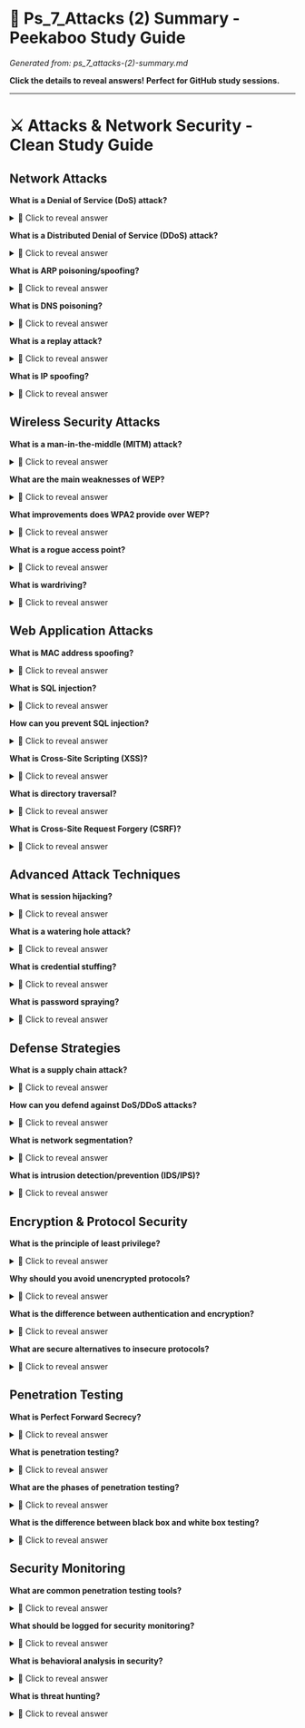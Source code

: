 # 🫣 Ps_7_Attacks (2) Summary - Peekaboo Study Guide
*Generated from: ps_7_attacks-(2)-summary.md*

**Click the details to reveal answers! Perfect for GitHub study sessions.**

---

# ⚔️ Attacks & Network Security - Clean Study Guide
## Network Attacks
**What is a Denial of Service (DoS) attack?**
<details>
<summary>🤔 Click to reveal answer</summary>

An attack that makes a system or network resource unavailable by overwhelming it with traffic or requests.

</details>

**What is a Distributed Denial of Service (DDoS) attack?**
<details>
<summary>🤔 Click to reveal answer</summary>

A DoS attack using multiple compromised systems (botnet) to flood the target with traffic from many sources.

</details>

**What is ARP poisoning/spoofing?**
<details>
<summary>🤔 Click to reveal answer</summary>

Attack that associates the attacker's MAC address with the IP address of another host, redirecting network traffic through the attacker.

</details>

**What is DNS poisoning?**
<details>
<summary>🤔 Click to reveal answer</summary>

Corrupting DNS cache data to redirect domain name queries to malicious IP addresses instead of legitimate ones.

</details>

**What is a replay attack?**
<details>
<summary>🤔 Click to reveal answer</summary>

Intercepting and retransmitting valid network communications to gain unauthorized access or repeat transactions.

</details>

**What is IP spoofing?**
<details>
<summary>🤔 Click to reveal answer</summary>

Forging the source IP address in packets to impersonate another system and bypass security controls.

</details>

## Wireless Security Attacks
**What is a man-in-the-middle (MITM) attack?**
<details>
<summary>🤔 Click to reveal answer</summary>

Intercepting and potentially altering communications between two parties who believe they're communicating directly.

</details>

**What are the main weaknesses of WEP?**
<details>
<summary>🤔 Click to reveal answer</summary>

Static encryption keys, weak 24-bit initialization vector (IV), and RC4 stream cipher vulnerabilities.

</details>

**What improvements does WPA2 provide over WEP?**
<details>
<summary>🤔 Click to reveal answer</summary>

Uses AES encryption, dynamic key generation per packet, and stronger authentication methods.

</details>

**What is a rogue access point?**
<details>
<summary>🤔 Click to reveal answer</summary>

Unauthorized wireless access point that can intercept wireless communications or provide network access to attackers.

</details>

**What is wardriving?**
<details>
<summary>🤔 Click to reveal answer</summary>

Searching for wireless networks while driving around to find unsecured or vulnerable access points.

</details>

## Web Application Attacks
**What is MAC address spoofing?**
<details>
<summary>🤔 Click to reveal answer</summary>

Changing a device's MAC address to impersonate another device and bypass MAC address filtering.

</details>

**What is SQL injection?**
<details>
<summary>🤔 Click to reveal answer</summary>

Inserting malicious SQL code into application queries to access, modify, or delete database information.

</details>

**How can you prevent SQL injection?**
<details>
<summary>🤔 Click to reveal answer</summary>

Use parameterized queries/prepared statements, input validation, and principle of least privilege for database accounts.

</details>

**What is Cross-Site Scripting (XSS)?**
<details>
<summary>🤔 Click to reveal answer</summary>

Injecting malicious scripts into web pages that execute in other users' browsers to steal data or hijack sessions.

</details>

**What is directory traversal?**
<details>
<summary>🤔 Click to reveal answer</summary>

Accessing files outside the web application's intended directory structure using relative path sequences (../).

</details>

**What is Cross-Site Request Forgery (CSRF)?**
<details>
<summary>🤔 Click to reveal answer</summary>

Tricking users into performing unwanted actions on web applications where they're authenticated.

</details>

## Advanced Attack Techniques
**What is session hijacking?**
<details>
<summary>🤔 Click to reveal answer</summary>

Stealing or predicting session tokens to impersonate legitimate users and gain unauthorized access.

</details>

**What is a watering hole attack?**
<details>
<summary>🤔 Click to reveal answer</summary>

Compromising websites frequently visited by target organizations to infect visitors with malware.

</details>

**What is credential stuffing?**
<details>
<summary>🤔 Click to reveal answer</summary>

Using stolen username/password combinations from one breach to attempt login on other services.

</details>

**What is password spraying?**
<details>
<summary>🤔 Click to reveal answer</summary>

Attempting common passwords against many user accounts to avoid account lockouts from repeated failed attempts.

</details>

## Defense Strategies
**What is a supply chain attack?**
<details>
<summary>🤔 Click to reveal answer</summary>

Compromising software or hardware during the development/distribution process to affect end users.

</details>

**How can you defend against DoS/DDoS attacks?**
<details>
<summary>🤔 Click to reveal answer</summary>

Use firewalls, rate limiting, load balancers, CDNs, and DDoS protection services.

</details>

**What is network segmentation?**
<details>
<summary>🤔 Click to reveal answer</summary>

Dividing networks into separate segments to limit attack spread and control access between segments.

</details>

**What is intrusion detection/prevention (IDS/IPS)?**
<details>
<summary>🤔 Click to reveal answer</summary>

Systems that monitor network traffic for malicious activity and can alert or block suspicious behavior.

</details>

## Encryption & Protocol Security
**What is the principle of least privilege?**
<details>
<summary>🤔 Click to reveal answer</summary>

Granting users/systems only the minimum access rights needed to perform their functions.

</details>

**Why should you avoid unencrypted protocols?**
<details>
<summary>🤔 Click to reveal answer</summary>

Data transmitted in plaintext can be easily intercepted and read by attackers monitoring network traffic.

</details>

**What is the difference between authentication and encryption?**
<details>
<summary>🤔 Click to reveal answer</summary>

Authentication verifies identity, while encryption protects data confidentiality during transmission or storage.

</details>

**What are secure alternatives to insecure protocols?**
<details>
<summary>🤔 Click to reveal answer</summary>

HTTPS instead of HTTP, SFTP instead of FTP, SSH instead of Telnet, SNMP v3 instead of v1/v2.

</details>

## Penetration Testing
**What is Perfect Forward Secrecy?**
<details>
<summary>🤔 Click to reveal answer</summary>

Ensuring that compromise of long-term keys doesn't compromise past session keys or communications.

</details>

**What is penetration testing?**
<details>
<summary>🤔 Click to reveal answer</summary>

Authorized simulated attacks on systems to identify vulnerabilities before real attackers find them.

</details>

**What are the phases of penetration testing?**
<details>
<summary>🤔 Click to reveal answer</summary>

1) Planning/Reconnaissance, 2) Scanning/Enumeration, 3) Exploitation, 4) Post-exploitation, 5) Reporting.

</details>

**What is the difference between black box and white box testing?**
<details>
<summary>🤔 Click to reveal answer</summary>

Black box tests with no prior knowledge of the system, white box tests with full system knowledge and access.

</details>

## Security Monitoring
**What are common penetration testing tools?**
<details>
<summary>🤔 Click to reveal answer</summary>

Nmap (network scanning), Metasploit (exploitation), Burp Suite (web apps), Wireshark (packet analysis).

</details>

**What should be logged for security monitoring?**
<details>
<summary>🤔 Click to reveal answer</summary>

Failed login attempts, privilege escalations, file access, network connections, and system changes.

</details>

**What is behavioral analysis in security?**
<details>
<summary>🤔 Click to reveal answer</summary>

Monitoring for unusual patterns in user behavior, network traffic, or system activity that may indicate attacks.

</details>

**What is threat hunting?**
<details>
<summary>🤔 Click to reveal answer</summary>

Proactively searching for signs of threats and attackers that may have evaded automated security controls.

</details>
